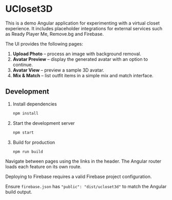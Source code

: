# UCloset3D

This is a demo Angular application for experimenting with a virtual closet experience. It includes placeholder integrations for external services such as Ready Player Me, Remove.bg and Firebase.

The UI provides the following pages:
1. **Upload Photo** – process an image with background removal.
2. **Avatar Preview** – display the generated avatar with an option to continue.
3. **Avatar View** – preview a sample 3D avatar.
4. **Mix & Match** – list outfit items in a simple mix and match interface.

## Development

1. Install dependencies
   ```bash
   npm install
   ```
2. Start the development server
   ```bash
   npm start
   ```
3. Build for production
   ```bash
   npm run build
   ```

Navigate between pages using the links in the header. The Angular router loads each feature on its own route.

Deploying to Firebase requires a valid Firebase project configuration.

Ensure `firebase.json` has `"public": "dist/ucloset3d"` to match the Angular build output.

